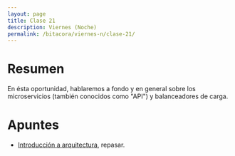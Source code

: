 ```yaml
---
layout: page
title: Clase 21
description: Viernes (Noche)
permalink: /bitacora/viernes-n/clase-21/
---
```

# Resumen
En ésta oportunidad, hablaremos a fondo y en general sobre los microservicios (también conocidos como "API") y balanceadores de carga.

# Apuntes
- [Introducción a arquitectura](https://docs.google.com/document/d/1XaKMrWPA0jntDK29gtEDRw-CoQgWXfHOmdbmihg4MpE/edit#heading=h.z9jwy1eurzt9), repasar.